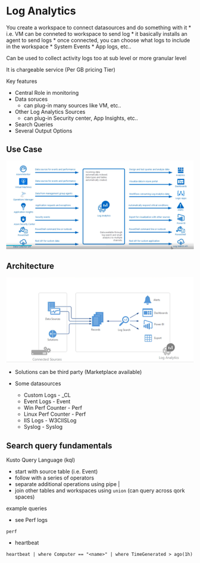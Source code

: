 # Log Analytics

You create a workspace to connect datasources and do something with it
    * i.e. VM can be conneted to workspace to send log
        * it basically installs an agent to send logs
    * once connected, you can choose what logs to include in the workspace
        * System Events
        * App logs, etc..

Can be used to collect activity logs too at sub level or more granular level

It is chargeable service (Per GB pricing Tier)

Key features
* Central Role in monitoring
* Data soruces
    * can plug-in many sources like VM, etc..
* Other Log Analytics Sources
    * can plug-in Security center, App Insights, etc..
* Search Queries
* Several Output Options

## Use Case

![image log analytics use cases](./img/log-analytics-use-cases.png)

## Architecture

![image log analytics architecture](./img/log-analytics-arch.png)

* Solutions can be third party (Marketplace available) 

* Some datasources
    * Custom Logs - <LogName>_CL
    * Event Logs  - Event
    * Win Perf Counter - Perf
    * Linux Perf Counter - Perf
    * IIS Logs - W3CIISLog
    * Syslog - Syslog



## Search query fundamentals

Kusto Query Language (kql)

* start with source table (i.e. Event)
* follow with a series of operators
* separate additional operations using pipe |
* join other tables and workspaces using `union` (can query across qork spaces)


example queries

* see Perf logs

``` kql
perf
```

* heartbeat

```kql
heartbeat | where Computer == "<name>" | where TimeGenerated > ago(1h)
```

